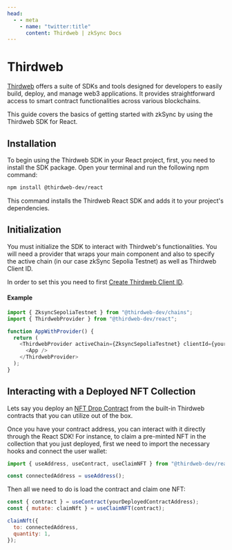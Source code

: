 ```yaml
---
head:
  - - meta
    - name: "twitter:title"
      content: Thirdweb | zkSync Docs
---
```


# Thirdweb

[Thirdweb](https://thirdweb.com) offers a suite of SDKs and tools designed for developers to easily build, deploy, and manage web3 applications. It provides straightforward access to smart contract functionalities across various blockchains.

This guide covers the basics of getting started with zkSync by using the Thirdweb SDK for React.

## Installation

To begin using the Thirdweb SDK in your React project, first, you need to install the SDK package. Open your terminal and run the following npm command:

```bash
npm install @thirdweb-dev/react
```

This command installs the Thirdweb React SDK and adds it to your project's dependencies.

## Initialization

You must initialize the SDK to interact with Thirdweb's functionalities. You will need a provider that wraps your main component and also to specify the active chain (in our case zkSync Sepolia Testnet) as well as Thirdweb Client ID.

In order to set this you need to first [Create Thirdweb Client ID](https://thirdweb.com/create-api-key).

#### Example

```javascript
import { ZksyncSepoliaTestnet } from "@thirdweb-dev/chains";
import { ThirdwebProvider } from "@thirdweb-dev/react";

function AppWithProvider() {
  return (
    <ThirdwebProvider activeChain={ZksyncSepoliaTestnet} clientId={yourThirdwebClientId}>
      <App />
    </ThirdwebProvider>
  );
}
```

## Interacting with a Deployed NFT Collection

Lets say you deploy an [NFT Drop Contract](https://thirdweb.com/thirdweb.eth/DropERC721) from the built-in Thirdweb contracts that you can utilize out of the box.

Once you have your contract address, you can interact with it directly through the React SDK! For instance, to claim a pre-minted NFT in the collection that you just deployed, first we need to import the necessary hooks and connect the user wallet:

```javascript
import { useAddress, useContract, useClaimNFT } from "@thirdweb-dev/react";

const connectedAddress = useAddress();
```

Then all we need to do is load the contract and claim one NFT:

```javascript
const { contract } = useContract(yourDeployedContractAddress);
const { mutate: claimNft } = useClaimNFT(contract);

claimNft({
  to: connectedAddress,
  quantity: 1,
});
```
